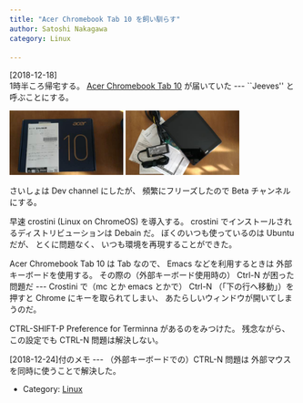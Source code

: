 ```yaml
---
title: "Acer Chromebook Tab 10 を飼い馴らす"
author: Satoshi Nakagawa
category: Linux

---
```


[2018-12-18]  
 1時半ころ帰宅する。
[Acer Chromebook Tab 10](https://acerjapan.com/tablet-smartphone/chromebook/chromebooktab10/) が届いていた ---
``Jeeves'' と呼ぶことにする。

<a href="/pict/2018-12-18-acer-1.jpg"><img src="/pict/2018-12-18-acer-1.jpg" alt="" width="200"/></a>
<a href="/pict/2018-12-18-acer-2.jpg"><img src="/pict/2018-12-18-acer-2.jpg" alt="" width="200"/></a>

 さいしょは
Dev channel にしたが、
頻繁にフリーズしたので
Beta チャンネルにする。

 早速 crostini (Linux on ChromeOS) を導入する。
crostini でインストールされるディストリビューションは
Debain だ。
ぼくのいつも使っているのは Ubuntu だが、
とくに問題なく、
いつも環境を再現することができた。

 Acer Chromebook Tab 10 は Tab なので、
Emacs などを利用するときは
外部キーボードを使用する。
その際の（外部キーボード使用時の）
Ctrl-N が困った問題だ ---
Crostini で（mc とか emacs とかで）
Ctrl-N （「下の行へ移動」）を押すと
Chrome にキーを取られてしまい、
あたらしいウィンドウが開いてしまうのだ。

 CTRL-SHIFT-P Preference for
Terminna があるのをみつけた。
残念ながら、
この設定でも CTRL-N 問題は解決しない。

 [2018-12-24]付のメモ ---
（外部キーボードでの）CTRL-N 問題は
外部マウスを同時に使うことで解決した。

- Category: [Linux](categories.html#Linux)

